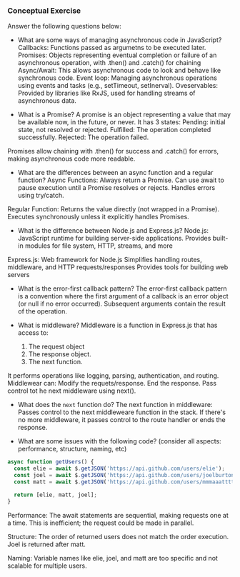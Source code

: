### Conceptual Exercise

Answer the following questions below:

- What are some ways of managing asynchronous code in JavaScript?
Callbacks: Functions passed as argumetns to be executed later.
Promises: Objects representing eventual completion or failure of an asynchronous operation, with .then() and .catch() for chaining
Async/Await: This allows asynchronous code to look and behave like synchronous code.
Event loop: Managing asynchronous operations using events and tasks (e.g., setTimeout, setInerval).
Oveservables: Provided by libraries like RxJS, used for handling streams of asynchronous data.

- What is a Promise?
A promise is an object representing a value that may be available now, in the future, or never. It has 3 states:
  Pending: initial state, not resolved or rejected.
  Fulfilled: The operation completed successfully.
  Rejected: The operation failed.

Promises allow chaining with .then() for success and .catch() for errors, making asynchronous code more readable.

- What are the differences between an async function and a regular function?
Async Functions:
  Always return a Promise.
  Can use await to pause execution until a Promise resolves or rejects.
  Handles errors using try/catch.

Regular Function:
  Returns the value directly (not wrapped in a Promise).
  Executes synchronously unless it explicitly handles Promises.

- What is the difference between Node.js and Express.js?
Node.js:
  JavaScript runtime for building server-side applications.
  Provides built-in modules for file system, HTTP, streams, and more

Express.js:
  Web framework for Node.js
  Simplifies handling routes, middleware, and HTTP requests/responses
  Provides tools for building web servers

- What is the error-first callback pattern?
The error-first callback pattern is a convention where the first argument of a callback is an error object (or null if no error occurred). Subsequent arguments contain the result of the operation.

- What is middleware?
Middleware is a function in Express.js that has access to:
  1. The request object
  2. The response object.
  3. The next function.

It performs operations like logging, parsing, authentication, and routing. Middlewear can:
  Modify the requets/response.
  End the response.
  Pass control tot he next middleware using next().

- What does the `next` function do?
The next function in middleware:
  Passes control to the next middleweare function in the stack.
  If there's no more middleware, it passes control to the route handler or ends the response. 

- What are some issues with the following code? (consider all aspects: performance, structure, naming, etc)

```js
async function getUsers() {
  const elie = await $.getJSON('https://api.github.com/users/elie');
  const joel = await $.getJSON('https://api.github.com/users/joelburton');
  const matt = await $.getJSON('https://api.github.com/users/mmmaaatttttt');

  return [elie, matt, joel];
}
```
Performance:
  The await statements are sequential, making requests one at a time.
  This is inefficient; the request could be made in parallel.

Structure:
  The order of returned users does not match the order execution. Joel is returned after matt.

Naming:
  Variable names like elie, joel, and matt are too specific and not scalable for multiple users.
